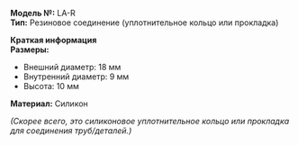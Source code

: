 **Модель №:** LA-R  
**Тип:** Резиновое соединение (уплотнительное кольцо или прокладка)  

**Краткая информация**  
**Размеры:**  
- Внешний диаметр: 18 мм  
- Внутренний диаметр: 9 мм  
- Высота: 10 мм  

**Материал:** Силикон  

*(Скорее всего, это силиконовое уплотнительное кольцо или прокладка для соединения труб/деталей.)*